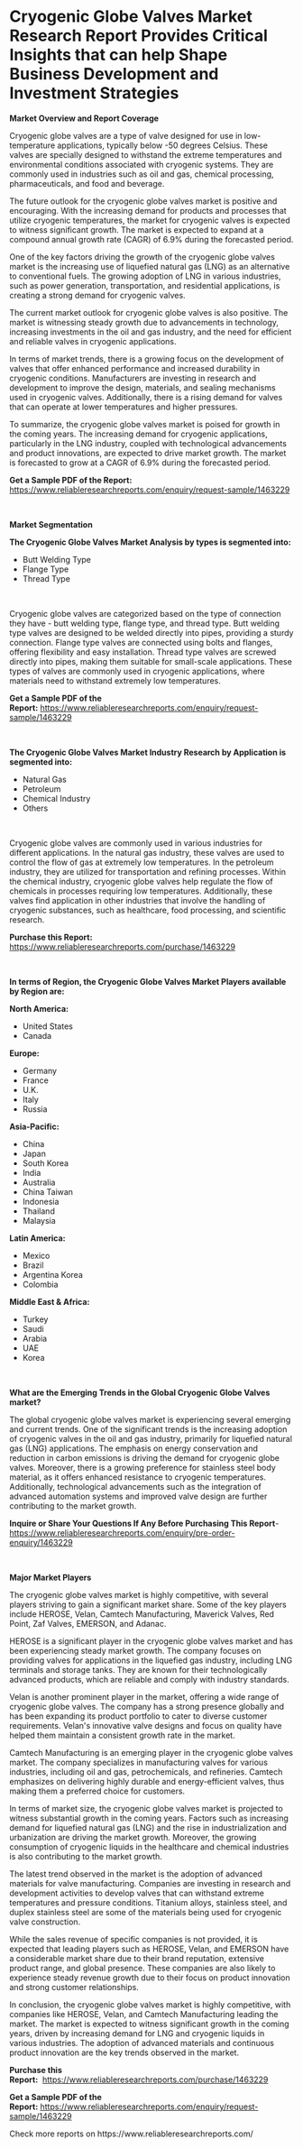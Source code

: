 <p><h1>Cryogenic Globe Valves Market Research Report Provides Critical Insights that can help Shape Business Development and Investment Strategies</h1></p><p><strong>Market Overview and Report Coverage</strong></p>
<p><p>Cryogenic globe valves are a type of valve designed for use in low-temperature applications, typically below -50 degrees Celsius. These valves are specially designed to withstand the extreme temperatures and environmental conditions associated with cryogenic systems. They are commonly used in industries such as oil and gas, chemical processing, pharmaceuticals, and food and beverage.</p><p>The future outlook for the cryogenic globe valves market is positive and encouraging. With the increasing demand for products and processes that utilize cryogenic temperatures, the market for cryogenic valves is expected to witness significant growth. The market is expected to expand at a compound annual growth rate (CAGR) of 6.9% during the forecasted period.</p><p>One of the key factors driving the growth of the cryogenic globe valves market is the increasing use of liquefied natural gas (LNG) as an alternative to conventional fuels. The growing adoption of LNG in various industries, such as power generation, transportation, and residential applications, is creating a strong demand for cryogenic valves.</p><p>The current market outlook for cryogenic globe valves is also positive. The market is witnessing steady growth due to advancements in technology, increasing investments in the oil and gas industry, and the need for efficient and reliable valves in cryogenic applications.</p><p>In terms of market trends, there is a growing focus on the development of valves that offer enhanced performance and increased durability in cryogenic conditions. Manufacturers are investing in research and development to improve the design, materials, and sealing mechanisms used in cryogenic valves. Additionally, there is a rising demand for valves that can operate at lower temperatures and higher pressures.</p><p>To summarize, the cryogenic globe valves market is poised for growth in the coming years. The increasing demand for cryogenic applications, particularly in the LNG industry, coupled with technological advancements and product innovations, are expected to drive market growth. The market is forecasted to grow at a CAGR of 6.9% during the forecasted period.</p></p>
<p><strong>Get a Sample PDF of the Report:</strong> <a href="https://www.reliableresearchreports.com/enquiry/request-sample/1463229">https://www.reliableresearchreports.com/enquiry/request-sample/1463229</a></p>
<p>&nbsp;</p>
<p><strong>Market Segmentation</strong></p>
<p><strong>The Cryogenic Globe Valves Market Analysis by types is segmented into:</strong></p>
<p><ul><li>Butt Welding Type</li><li>Flange Type</li><li>Thread Type</li></ul></p>
<p>&nbsp;</p>
<p><p>Cryogenic globe valves are categorized based on the type of connection they have - butt welding type, flange type, and thread type. Butt welding type valves are designed to be welded directly into pipes, providing a sturdy connection. Flange type valves are connected using bolts and flanges, offering flexibility and easy installation. Thread type valves are screwed directly into pipes, making them suitable for small-scale applications. These types of valves are commonly used in cryogenic applications, where materials need to withstand extremely low temperatures.</p></p>
<p><strong>Get a Sample PDF of the Report:</strong>&nbsp;<a href="https://www.reliableresearchreports.com/enquiry/request-sample/1463229">https://www.reliableresearchreports.com/enquiry/request-sample/1463229</a></p>
<p>&nbsp;</p>
<p><strong>The Cryogenic Globe Valves Market Industry Research by Application is segmented into:</strong></p>
<p><ul><li>Natural Gas</li><li>Petroleum</li><li>Chemical Industry</li><li>Others</li></ul></p>
<p>&nbsp;</p>
<p><p>Cryogenic globe valves are commonly used in various industries for different applications. In the natural gas industry, these valves are used to control the flow of gas at extremely low temperatures. In the petroleum industry, they are utilized for transportation and refining processes. Within the chemical industry, cryogenic globe valves help regulate the flow of chemicals in processes requiring low temperatures. Additionally, these valves find application in other industries that involve the handling of cryogenic substances, such as healthcare, food processing, and scientific research.</p></p>
<p><strong>Purchase this Report:</strong>&nbsp; <a href="https://www.reliableresearchreports.com/purchase/1463229">https://www.reliableresearchreports.com/purchase/1463229</a></p>
<p>&nbsp;</p>
<p><strong>In terms of Region, the Cryogenic Globe Valves Market Players available by Region are:</strong></p>
<p>
    <p> <strong> North America: </strong>
        <ul>
            <li>United States</li>
            <li>Canada</li>
        </ul>
        </p> 
    <p> <strong> Europe: </strong>
        <ul>
            <li>Germany</li>
            <li>France</li>
            <li>U.K.</li>
            <li>Italy</li>
            <li>Russia</li>
        </ul>
        </p> 
    <p> <strong> Asia-Pacific: </strong>
        <ul>
            <li>China</li>
            <li>Japan</li>
            <li>South Korea</li>
            <li>India</li>
            <li>Australia</li>
            <li>China Taiwan</li>
            <li>Indonesia</li>
            <li>Thailand</li>
            <li>Malaysia</li>
        </ul>
        </p> 
    <p> <strong> Latin America: </strong>
        <ul>
            <li>Mexico</li>
            <li>Brazil</li>
            <li>Argentina Korea</li>
            <li>Colombia</li>
        </ul>
        </p> 
    <p> <strong> Middle East & Africa: </strong>
        <ul>
            <li>Turkey</li>
            <li>Saudi</li>
            <li>Arabia</li>
            <li>UAE</li>
            <li>Korea</li>
        </ul>
    </p>
    </p>
<p>&nbsp;</p>
<p><strong>What are the Emerging Trends in the Global Cryogenic Globe Valves market?</strong></p>
<p><p>The global cryogenic globe valves market is experiencing several emerging and current trends. One of the significant trends is the increasing adoption of cryogenic valves in the oil and gas industry, primarily for liquefied natural gas (LNG) applications. The emphasis on energy conservation and reduction in carbon emissions is driving the demand for cryogenic globe valves. Moreover, there is a growing preference for stainless steel body material, as it offers enhanced resistance to cryogenic temperatures. Additionally, technological advancements such as the integration of advanced automation systems and improved valve design are further contributing to the market growth.</p></p>
<p><strong>Inquire or Share Your Questions If Any Before Purchasing This Report</strong>- <a href="https://www.reliableresearchreports.com/enquiry/pre-order-enquiry/1463229">https://www.reliableresearchreports.com/enquiry/pre-order-enquiry/1463229</a></p>
<p>&nbsp;</p>
<p><strong>Major Market Players</strong></p>
<p><p>The cryogenic globe valves market is highly competitive, with several players striving to gain a significant market share. Some of the key players include HEROSE, Velan, Camtech Manufacturing, Maverick Valves, Red Point, Zaf Valves, EMERSON, and Adanac.</p><p>HEROSE is a significant player in the cryogenic globe valves market and has been experiencing steady market growth. The company focuses on providing valves for applications in the liquefied gas industry, including LNG terminals and storage tanks. They are known for their technologically advanced products, which are reliable and comply with industry standards.</p><p>Velan is another prominent player in the market, offering a wide range of cryogenic globe valves. The company has a strong presence globally and has been expanding its product portfolio to cater to diverse customer requirements. Velan's innovative valve designs and focus on quality have helped them maintain a consistent growth rate in the market.</p><p>Camtech Manufacturing is an emerging player in the cryogenic globe valves market. The company specializes in manufacturing valves for various industries, including oil and gas, petrochemicals, and refineries. Camtech emphasizes on delivering highly durable and energy-efficient valves, thus making them a preferred choice for customers.</p><p>In terms of market size, the cryogenic globe valves market is projected to witness substantial growth in the coming years. Factors such as increasing demand for liquefied natural gas (LNG) and the rise in industrialization and urbanization are driving the market growth. Moreover, the growing consumption of cryogenic liquids in the healthcare and chemical industries is also contributing to the market growth.</p><p>The latest trend observed in the market is the adoption of advanced materials for valve manufacturing. Companies are investing in research and development activities to develop valves that can withstand extreme temperatures and pressure conditions. Titanium alloys, stainless steel, and duplex stainless steel are some of the materials being used for cryogenic valve construction.</p><p>While the sales revenue of specific companies is not provided, it is expected that leading players such as HEROSE, Velan, and EMERSON have a considerable market share due to their brand reputation, extensive product range, and global presence. These companies are also likely to experience steady revenue growth due to their focus on product innovation and strong customer relationships.</p><p>In conclusion, the cryogenic globe valves market is highly competitive, with companies like HEROSE, Velan, and Camtech Manufacturing leading the market. The market is expected to witness significant growth in the coming years, driven by increasing demand for LNG and cryogenic liquids in various industries. The adoption of advanced materials and continuous product innovation are the key trends observed in the market.</p></p>
<p><strong>Purchase this Report:</strong>&nbsp;&nbsp;<a href="https://www.reliableresearchreports.com/purchase/1463229">https://www.reliableresearchreports.com/purchase/1463229</a></p>
<p></p>
<p><strong>Get a Sample PDF of the Report:</strong>&nbsp;<a href="https://www.reliableresearchreports.com/enquiry/request-sample/1463229">https://www.reliableresearchreports.com/enquiry/request-sample/1463229</a></p>
<p>Check more reports on https://www.reliableresearchreports.com/</p>